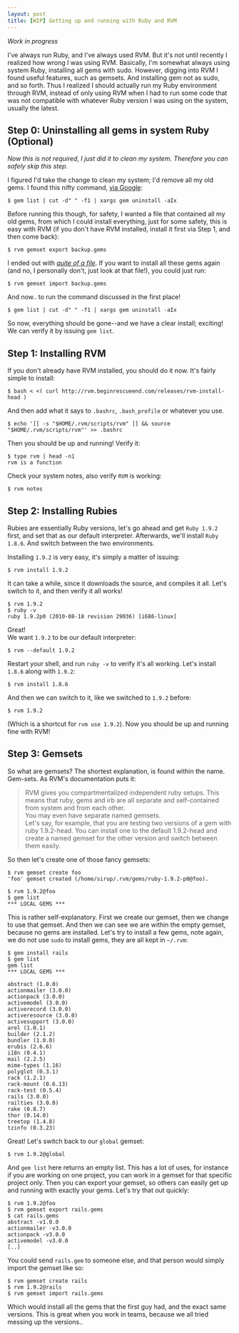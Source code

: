 ```yaml
---
layout: post
title: [WIP] Getting up and running with Ruby and RVM
---
```


*Work in progress*

I've always run Ruby, and I've always used RVM. But it's not until recently I realized how wrong I was using RVM. Basically, I'm somewhat always using system Ruby, installing all gems with sudo. However, digging into RVM I found useful features, such as gemsets. And installing gem not as sudo, and so forth. Thus I realized I should actually run my Ruby environment through RVM, instead of only using RVM when I had to run some code that was not compatible with whatever Ruby version I was using on the system, usually the latest.


## Step 0: Uninstalling all gems in system Ruby (Optional)

*Now this is not required, I just did it to clean my system. Therefore you can safely skip this step.*

I figured I'd take the change to clean my system; I'd remove all my old gems. I found this nifty command, [via Google](http://geekystuff.net/2009/1/14/remove-all-ruby-gems):

    $ gem list | cut -d" " -f1 | xargs gem uninstall -aIx

Before running this though, for safety, I wanted a file that contained all my old gems, from which I could install everything, just for some safety, this is easy with RVM (if you don't have RVM installed, install it first via Step 1, and then come back):

    $ rvm gemset export backup.gems

I ended out with [*quite of a file*](http://gist.github.com/568262). If you want to install all these gems again (and no, I personally don't, just look at that file!), you could just run:

    $ rvm gemset import backup.gems

And now.. to run the command discussed in the first place!

    $ gem list | cut -d" " -f1 | xargs gem uninstall -aIx

So now, everything should be gone--and we have a clear install; exciting! We can verify it by issuing `gem list`.

## Step 1: Installing RVM

If you don't already have RVM installed, you should do it now. It's fairly simple to install:

    $ bash < <( curl http://rvm.beginrescueend.com/releases/rvm-install-head )

And then add what it says to `.bashrc`, `.bash_profile` or whatever you use.

    $ echo '[[ -s "$HOME/.rvm/scripts/rvm" ]] && source "$HOME/.rvm/scripts/rvm"' >> .bashrc

Then you should be up and running! Verify it:

    $ type rvm | head -n1
    rvm is a function

Check your system notes, also verify `RVM` is working:

    $ rvm notes

## Step 2: Installing Rubies

Rubies are essentially Ruby versions, let's go ahead and get `Ruby 1.9.2` first, and set that as our default interpreter. Afterwards, we'll install `Ruby 1.8.6`. And switch between the two environments.

Installing `1.9.2` is very easy, it's simply a matter of issuing:

    $ rvm install 1.9.2

It can take a while, since it downloads the source, and compiles it all. Let's switch to it, and then verify it all works!

    $ rvm 1.9.2
    $ ruby -v
    ruby 1.9.2p0 (2010-08-18 revision 29036) [i686-linux]

Great!  
We want `1.9.2` to be our default interpreter:
    
    $ rvm --default 1.9.2

Restart your shell, and run `ruby -v` to verify it's all working. Let's install `1.8.6` along with `1.9.2`:

    $ rvm install 1.8.6

And then we can switch to it, like we switched to `1.9.2` before:

    $ rvm 1.9.2

(Which is a shortcut for `rvm use 1.9.2`). Now you should be up and running fine with RVM!

## Step 3: Gemsets

So what are gemsets? The shortest explanation, is found within the name. Gem-sets. As RVM's documentation puts it:

> RVM gives you compartmentalized independent ruby setups. This means that ruby, gems and irb are all separate and self-contained from system and from each other.  
> You may even have separate named gemsets.  
> Let's say, for example, that you are testing two versions of a gem with ruby 1.9.2-head. You can install one to the default 1.9.2-head and create a named gemset for the other version and switch between them easily.

So then let's create one of those fancy gemsets:

    $ rvm gemset create foo
    'foo' gemset created (/home/sirup/.rvm/gems/ruby-1.9.2-p0@foo).

    $ rvm 1.9.2@foo
    $ gem list
    *** LOCAL GEMS ***

This is rather self-explanatory. First we create our gemset, then we change to use that gemset. And then we can see we are within the empty gemset, because no gems are installed. Let's try to install a few gems, note again, we do not use `sudo` to install gems, they are all kept in `~/.rvm`:

    $ gem install rails
    $ gem list
    gem list
    *** LOCAL GEMS ***

    abstract (1.0.0)
    actionmailer (3.0.0)
    actionpack (3.0.0)
    activemodel (3.0.0)
    activerecord (3.0.0)
    activeresource (3.0.0)
    activesupport (3.0.0)
    arel (1.0.1)
    builder (2.1.2)
    bundler (1.0.0)
    erubis (2.6.6)
    i18n (0.4.1)
    mail (2.2.5)
    mime-types (1.16)
    polyglot (0.3.1)
    rack (1.2.1)
    rack-mount (0.6.13)
    rack-test (0.5.4)
    rails (3.0.0)
    railties (3.0.0)
    rake (0.8.7)
    thor (0.14.0)
    treetop (1.4.8)
    tzinfo (0.3.23)

Great! Let's switch back to our `global` gemset:
    
    $ rvm 1.9.2@global

And `gem list` here returns an empty list. This has a lot of uses, for instance if you are working on one project, you can work in a gemset for that specific project only. Then you can export your gemset, so others can easily get up and running with exactly your gems. Let's try that out quickly:

    $ rvm 1.9.2@foo
    $ rvm gemset export rails.gems
    $ cat rails.gems
    abstract -v1.0.0
    actionmailer -v3.0.0
    actionpack -v3.0.0
    activemodel -v3.0.0
    [..]

You could send `rails.gem` to someone else, and that person would simply import the gemset like so:

    $ rvm gemset create rails
    $ rvm 1.9.2@rails
    $ rvm gemset import rails.gems

Which would install all the gems that the first guy had, and the exact same versions. This is great when you work in teams, because we all tried messing up the versions..
